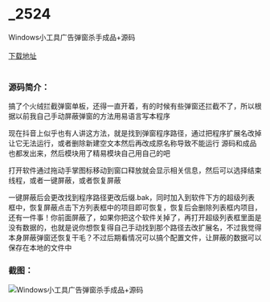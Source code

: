 # _2524
Windows小工具广告弹窗杀手成品+源码
<br/></br>
[下载地址](https://www.uuid2.com/2524.html "下载地址")
<br/></br>
<h3>源码简介：</h3>
<p>搞了个火绒拦截弹窗单板，还得一直开着，有的时候有些弹窗还拦截不了，所以根据以前我自己手动屏蔽弹窗的方法用易语言写本程序<p>
<p>现在抖音上似乎也有人讲这方法，就是找到弹窗程序路径，通过把程序扩展名改掉让它无法运行，或者删除新建空文本然后再改成原名称导致不能运行  源码和成品也都发出来，然后模块用了精易模块自己用自己的吧<p>
<p>打开软件通过拖动手掌图标移动到窗口释放就会显示相关信息，然后可以选择结束线程，或者一键屏蔽，或者恢复屏蔽<p>
<p>一键屏蔽后会更改找到程序路径更改后缀.bak，同时加入到软件下方的超级列表框中，恢复屏蔽点击下方列表框中的项目即可恢复，恢复后会删除列表框内项目，还有一件事！你前面屏蔽了，如果你把这个软件关掉了，再打开超级列表框里面是没有数据的，也就是说你想恢复得自己手动找到那个路径去改扩展名，不过我觉得本身屏蔽弹窗还恢复干毛？不过后期看情况可以搞个配置文件，让屏蔽的数据可以保存在本地的文件中<p>
<h3>截图：</h3>
<img src="https://www.uuid2.com/wp-content/uploads/img/202111/154451a607.jpg" alt="Windows小工具广告弹窗杀手成品+源码">
